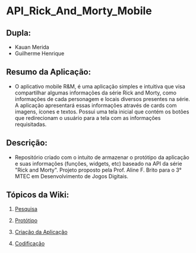 # API_Rick_And_Morty_Mobile

## Dupla:
- Kauan Merida
- Guilherme Henrique

## Resumo da Aplicação:
 - O aplicativo mobile R&M, é uma aplicação simples e intuitiva que visa compartilhar algumas informações da série Rick and Morty, como informações de cada personagem e locais diversos presentes na série. A aplicação apresentará essas informações através de cards com imagens, ícones e textos. Possui uma tela inicial que contém os botões que redirecionam o usuário para a tela com as informações requisitadas.

## Descrição:
- Repositório criado com o intuito de armazenar o protótipo da aplicação e suas informações (funções, widgets, etc) baseado na API da série "Rick and Morty". Projeto proposto pela Prof. Aline F. Brito para o 3° MTEC em Desenvolvimento de Jogos Digitais.

## Tópicos da Wiki:
1. [Pesquisa](https://github.com/Alex2024Campos/Tomb_Raider_Mobile_APP/wiki/1.-Pesquisa)<br>

2. [Protótipo](https://github.com/Alex2024Campos/Tomb_Raider_Mobile_APP/wiki/2.-Prot%C3%B3tipo)<br>

3. [Criação da Aplicação](https://github.com/Alex2024Campos/Tomb_Raider_Mobile_APP/wiki/3.-Cria%C3%A7%C3%A3o-da-Aplica%C3%A7%C3%A3o)<br>

4. [Codificação](https://github.com/Alex2024Campos/Tomb_Raider_Mobile_APP/wiki/4.-Codifica%C3%A7%C3%A3o) <br>
